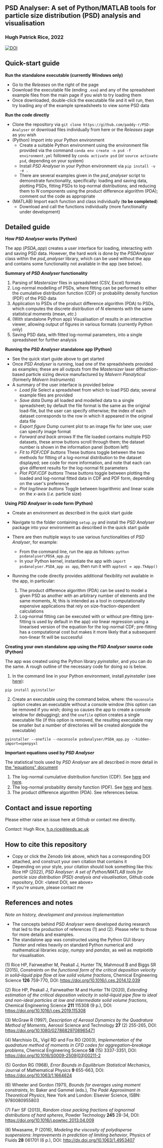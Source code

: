 ## **PSD Analyser: A set of Python/MATLAB tools for particle size distribution (PSD) analysis and visualisation**

### Hugh Patrick Rice, 2022

[![DOI](https://zenodo.org/badge/328645883.svg)](https://zenodo.org/badge/latestdoi/328645883)

## Quick-start guide

**Run the standalone executable (currently Windows only)**
- Go to the *Releases* on the right of the page
- Download the executable file (ending ```.exe```) and any of the spreadsheet example files from the main page if you wish to try loading them
- Once downloaded, double-click the executable file and it will run, then try loading any of the example spreadsheets to view some PSD data

**Run the code directly**
- Clone the repository via ```git clone https://github.com/paddy-r/PSD-Analyser``` or download files individually from here or the *Releases* page as you wish
- (Python) Import into your Python environment
  - Create a suitable Python environment using the environment file provided via the command ```conda env create -n psd -f environment.yml``` followed by ```conda activate psd``` (or ```source activate psd```, depending on your system)
  - Install *PSD Analyser* in your Python environment via ```pip install -v -e .```
  - There are several examples given in the *psd_analyser* script to demonstrate functionality, specifically: loading and saving data, plotting PSDs, fitting PSDs to log-normal distributions; and reducing them to $N$ components using the product difference algorithm (PDA); comment out the code as appropriate
- (MATLAB) Import each function and class individually (**to be completed**)
  - Download and call the functions individually (more functionality under development)

## Detailed guide

**How *PSD Analyser* works (Python)**

The app (*PSDA_app*) creates a user interface for loading, interacting with and saving PSD data. However, the hard work is done by the *PSDAnalyser* class within the *psd_analyser* library, which can be used without the app and contains some functionality not available in the app (see below).

**Summary of *PSD Analyser* functionality**

1. Parsing of *Mastersizer* files in spreadsheet (CSV, Excel) formats
2. Log-normal modelling of PSDs, where fitting can be performed to either the cumulative distribution function (CDF) or probability density function (PDF) of the PSD data
3. Application to PSDs of the product difference algorithm (PDA) to PSDs, which computes the discrete distribution of *N* elements with the same statistical moments (mean, *etc.*)
4. (With standalone Python app) Visualisation of results in an interactive viewer, allowing output of figures in various formats (currently Python only)
5. Saving PSD data, with fitted log-normal parameters, into a single spreadsheet for further analysis

**Running the *PSD Analyser* standalone app (Python)**

- See the quick start guide above to get started
- Once *PSD Analyser* is running, load one of the spreadsheets provided as examples; these are all outputs from the *Mastersizer* laser diffraction-based particle sizing device manufactured by *Malvern Panalytical* (formerly *Malvern Instruments*)
- A summary of the user interface is provided below
  - *Load file* Select a spreadsheet from which to load PSD data; several example files are provided
  - *Save data* Dump all loaded and modelled data to a single spreadsheet; by default the file format is the same as the original load-file, but the user can specify otherwise; the index of each dataset corresponds to the row in which it appeared in the original data file
  - *Export figure* Dump current plot to an image file for later use; user can specify image format
  - *Forward and back arrows* If the file loaded contains multiple PSD datasets, these arrow buttons scroll through them; the dataset number is shown in the information panel (bottom left)
  - *Fit to PDF/CDF buttons* These buttons toggle between the two methods for fitting of a log-normal distribution to the dataset displayed; see code for more information, and note that each can give different results for the log-normal fit parameters
  - *Plot PDF/CDF buttons* These buttons toggle between plotting the loaded and log-normal fitted data in CDF and PDF form, depending on the user's preference
  - *Plot log/linear buttons* Toggle between logarithmic and linear scale on the *x*-axis (*i.e.* particle size)

**Using *PSD Analyser* in code form (Python)**

- Create an environment as described in the quick start guide
- Navigate to the folder containing ```setup.py``` and install the *PSD Analyser* package into your environment as described in the quick start guide
- There are then multiple ways to use various functionalities of *PSD Analyser*, for example:
  - From the command line, run the app as follows: ```python psdanalyser\PDSA_app.py```
  - In your Python kernel, instantiate the app with ```import psdanalyser.PSDA_app as app```, then run it with ```apptest = app.TkApp()```

- Running the code directly provides additional flexibility not available in the app, in particular:
  1. The product difference algorithm (PDA) can be used to model a given PSD as another with an arbitrary number of elements and the same moments, *N*; this is intended as a tool in computationally expensive applications that rely on size-fraction-dependent calculations
  2. Log-normal fitting can be executed with or without pre-fitting (pre-fitting is used by default in the app) *via* linear regression using a linearised version of the equation for the log-normal CDF; pre-fitting has a computational cost but makes it more likely that a subsequent non-linear fit will be successful

**Creating your own standalone app using the *PSD Analyser* source code (Python)**

The app was created using the Python library *pyinstaller*, and you can do the same. A rough outline of the necessary code for doing so is below.

1. In the command line in your Python environment, install *pyinstaller* (see [here](https://pypi.org/project/pyinstaller/)):

```
pip install pyinstaller
```

2. Create an executable using the command below, where: the ```noconsole``` option creates an executable without a console window (this option can be removed if you wish; doing so causes the app to create a console window for debugging); and the ```onefile``` option creates a single executable file (if this option is removed, the resulting executable may be smaller but a number of directories will be created alongside the executable)

```
pyinstaller --onefile --noconsole psdanalyser/PSDA_app.py --hidden-import=openpyxl
```

**Important equations used by *PSD Analyser***

The statistical tools used by *PSD Analyser* are all described in more detail in [the "equations" document](equations.md)

1. The log-normal cumulative distribution function (CDF). See [here](https://en.wikipedia.org/wiki/Log-normal_distribution#Cumulative_distribution_function) and [here](https://mathworld.wolfram.com/LogNormalDistribution.html).
2. The log-normal probability density function (PDF). See [here](https://en.wikipedia.org/wiki/Log-normal_distribution#Probability_density_function) and [here](https://mathworld.wolfram.com/LogNormalDistribution.html).
3. The product difference algorithm (PDA). See references below.

## Contact and issue reporting

Please either raise an issue here at Github or contact me directly.

*Contact:* Hugh Rice, h.p.rice@leeds.ac.uk

## How to cite this repository

- Copy or click the Zenodo link above, which has a corresponding DOI attached, and construct your own citation that contains it
- Depending on your style, your citation should look something like this: Rice HP (2022), *PSD Analyser: A set of Python/MATLAB tools for particle size distribution (PSD) analysis and visualisation*, Github code repository, DOI: <latest DOI, see above>
- If you're unsure, please contact me

## References and notes

*Note on history, development and previous implementation*
- The concepts behind *PSD Analyser* were developed during research that led to the production of references (1) and (2). Please refer to those for more details and examples.
- The standalone app was constructed using the Python GUI library *Tkinter* and relies heavily on standard Python numerical and mathematical libraries *scipy*, *numpy* and *pandas*, as well as *matplotlib* for visualisation.

(1) Rice HP, Fairweather M, Peakall J, Hunter TN, Mahmoud B and Biggs SR (2015), *Constraints on the functional form of the critical deposition velocity in solid–liquid pipe flow at low solid volume fractions*, Chemical Engineering Science **126** 759-770, DOI: https://doi.org/10.1016/j.ces.2014.12.039

(2) Rice HP, Peakall J, Fairweather M and Hunter TN (2020), *Extending estimation of the critical deposition velocity in solid–liquid pipe flow to ideal and non-ideal particles at low and intermediate solid volume fractions*, Chemical Engineering Science **211** 115308 (9 p.), DOI: https://doi.org/10.1016/j.ces.2019.115308

(3) McGraw R (1997), *Description of Aerosol Dynamics by the Quadrature Method of Moments*, Aerosol Science and Technology **27** (2) 255-265, DOI: https://doi.org/10.1080/02786829708965471

(4) Marchisio DL, Vigil RD and Fox RO (2003), *Implementation of the quadrature method of moments in CFD codes for aggregation–breakage problems*, Chemical Engineering Science **58** (15) 3337-3351, DOI: https://doi.org/10.1016/S0009-2509(03)00211-2

(5) Gordon RG (1968), *Error Bounds in Equilibrium Statistical Mechanics*, Journal of Mathematical Physics **9** 655-663, DOI: https://doi.org/10.1063/1.1664624

(6) Wheeler and Gordon (1971), *Bounds for averages using moment constraints*, In: Baker and Gammel (eds.), *The Padé Approximant in Theoretical Physics*, New York and London: Elsevier Science, ISBN: 9780080955803

(7) Farr SF (2013), *Random close packing fractions of lognormal distributions of hard spheres*, Powder Technology **245** 28-34, DOI: https://doi.org/10.1016/j.powtec.2013.04.009

(8) Mwasame, P (2016), *Modeling the viscosity of polydisperse suspensions: Improvements in prediction of limiting behavior*, Physics of Fluids **28** 061701 (6 p.), DOI: http://dx.doi.org/10.1063/1.4953407
